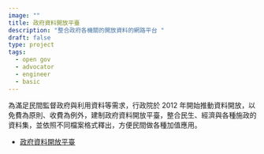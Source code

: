 ```yaml
---
image: ""
title: 政府資料開放平臺
description: "整合政府各機關的開放資料的網路平台 "
draft: false
type: project
tags:
  - open gov
  - advocator
  - engineer
  - basic
---
```

為滿足民間監督政府與利用資料等需求，行政院於 2012 年開始推動資料開放，以免費為原則、收費為例外，建制政府資料開放平臺，整合民生、經濟與各種施政的資料集，並依照不同檔案格式釋出，方便民間做各種加值應用。

* [政府資料開放平臺](https://data.gov.tw/)
